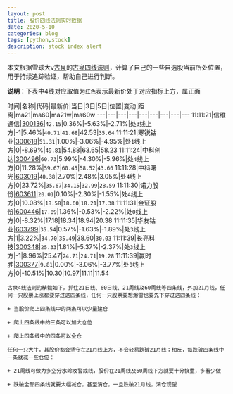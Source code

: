 ```yaml
---
layout: post
title: 股价四线法则实时数据
date: 2020-5-10
categories: blog
tags: [python,stock]
description: stock index alert
---
```



本文根据雪球大v[古泉](https://xueqiu.com/u/7148646888)的[古泉四线法则](https://xueqiu.com/7148646888/130498192)，计算了自己的一些自选股当前所处位置，用于持续追踪验证，帮助自己进行判断。

**说明**：下表中4线对应取值为`红色`表示最新价处于对应指标上方，属正面

时间|名称|代码|最新价|当日|3日|5日|位置|变动|距离|ma21|ma60|ma21w|ma60w
---|---|---|---|---|---|---|---|---
11:11:21|信维通信|[300136](https://xueqiu.com/S/SZ300136)|`42.15`|0.36%|-5.63%|-2.71%|处`3`线上方|-1|5.46%|`40.71`|`41.68`|42.53|`35.64`
11:11:21|寒锐钴业|[300618](https://xueqiu.com/S/SZ300618)|`51.31`|1.00%|-3.06%|-4.95%|处`1`线上方|0|-8.69%|`49.81`|54.88|63.65|58.23
11:11:24|中科创达|[300496](https://xueqiu.com/S/SZ300496)|`60.73`|5.99%|-4.30%|-5.96%|处`4`线上方|0|11.28%|`59.67`|`60.45`|`58.52`|`43.66`
11:11:28|中科曙光|[603019](https://xueqiu.com/S/SH603019)|`40.38`|2.70%|2.48%|3.05%|处`4`线上方|0|23.72%|`35.67`|`34.15`|`32.99`|`28.59`
11:11:30|诺力股份|[603611](https://xueqiu.com/S/SH603611)|`20.01`|0.10%|-2.30%|-1.55%|处`4`线上方|0|10.08%|`18.58`|`18.60`|`18.21`|`17.38`
11:11:31|金证股份|[600446](https://xueqiu.com/S/SH600446)|`17.09`|1.36%|-0.53%|-2.22%|处`0`线上方|0|-8.32%|17.18|18.34|18.94|20.38
11:11:35|华友钴业|[603799](https://xueqiu.com/S/SH603799)|`35.54`|0.57%|-1.63%|-1.89%|处`3`线上方|1|3.22%|`34.70`|`35.49`|38.60|`30.03`
11:11:39|长亮科技|[300348](https://xueqiu.com/S/SZ300348)|`25.33`|1.81%|-5.37%|-2.37%|处`3`线上方|-1|8.96%|25.47|`24.71`|`24.71`|`19.28`
11:11:39|赢时胜|[300377](https://xueqiu.com/S/SZ300377)|`9.81`|0.00%|-3.06%|-3.77%|处`0`线上方|0|-10.51%|10.30|10.97|11.11|11.54

```
古泉4线法则的精髓如下。抓住21日线、60日线、21周线及60周线等四条线，外加21月线，任何一只股票上涨都要穿过这四条线，任何一只股票要想爆雷也要先下穿过这四条线：

+ 当股价爬上四条线中的两条可以少量建仓

+ 爬上四条线中的三条可以加大仓位

+ 爬上四条线中的四条可以全仓

任何一只大牛，其股价都会坚守在21月线上方，不会轻易跌破21月线；相反，每跌破四条线中一条就减一些仓位：

+ 21周线可做为多空分水岭及警戒线，股价在21周线及60周线下方就要十分慎重，多看少做

+ 跌破全部四条线就要大幅减仓，甚至清仓，一旦跌破21月线，清仓观望
```